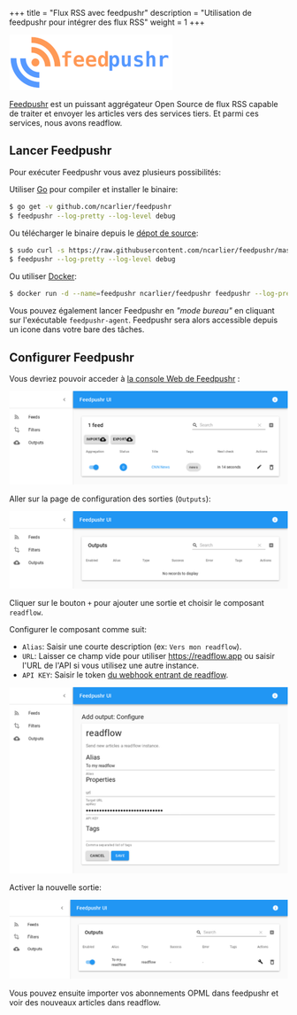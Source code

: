 +++
title = "Flux RSS avec feedpushr"
description = "Utilisation de feedpushr pour intégrer des flux RSS"
weight = 1
+++

![](images/feedpushr.png)

[Feedpushr](https://github.com/ncarlier/feedpushr) est un puissant aggrégateur Open Source de flux RSS capable de traiter et envoyer les articles vers des services tiers.
Et parmi ces services, nous avons readflow.

## Lancer Feedpushr

Pour exécuter Feedpushr vous avez plusieurs possibilités:

Utiliser [Go](https://golang.org/) pour compiler et installer le binaire:

```bash
$ go get -v github.com/ncarlier/feedpushr
$ feedpushr --log-pretty --log-level debug
```

Ou télécharger le binaire depuis le [dépot de source](https://github.com/ncarlier/feedpushr/releases):

```bash
$ sudo curl -s https://raw.githubusercontent.com/ncarlier/feedpushr/master/install.sh | bash
$ feedpushr --log-pretty --log-level debug
```

Ou utiliser [Docker](https://www.docker.com):

```bash
$ docker run -d --name=feedpushr ncarlier/feedpushr feedpushr --log-pretty --log-level debug
```

Vous pouvez également lancer Feedpushr en *"mode bureau"* en cliquant sur l'exécutable `feedpushr-agent`.
Feedpushr sera alors accessible depuis un icone dans votre bare des tâches.

## Configurer Feedpushr

Vous devriez pouvoir acceder à [la console Web de Feedpushr](http://localhost:8080/ui/) :

![](images/feedpushr-feeds.png)

Aller sur la page de configuration des sorties (`Outputs`):

![](images/feedpushr-outputs-1.png)

Cliquer sur le bouton `+` pour ajouter une sortie et choisir le composant `readflow`.

Configurer le composant comme suit:

- `Alias`: Saisir une courte description (ex: `Vers mon readflow`).
- `URL`: Laisser ce champ vide pour utiliser https://readflow.app ou saisir l'URL de l'API si vous utilisez une autre instance.
- `API KEY`: Saisir le token [du webhook entrant de readflow](../../incoming-webhook).

![](images/feedpushr-add-output.png)

Activer la nouvelle sortie:

![](images/feedpushr-outputs-2.png)

Vous pouvez ensuite importer vos abonnements OPML dans feedpushr et voir des nouveaux articles dans readflow.
